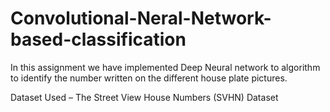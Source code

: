 # Convolutional-Neral-Network-based-classification
In this assignment we have implemented Deep Neural network to algorithm to identify the number written on the different house plate pictures.

Dataset Used – 
The Street View House Numbers (SVHN) Dataset 


